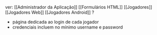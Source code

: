 ver:
	[[Administrador da Aplicação]]
	[[Formulários HTML]]
	[[Jogadores]]
	[[Jogadores Web]]
	[[Jogadores Android]] ?

- página dedicada ao login de cada jogador
- credenciais incluem no mínimo username e password
